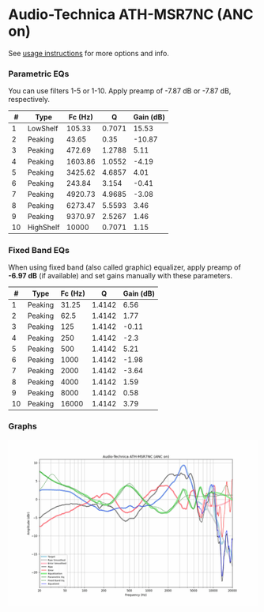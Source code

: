 # Audio-Technica ATH-MSR7NC (ANC on)
See [usage instructions](https://github.com/jaakkopasanen/AutoEq#usage) for more options and info.

### Parametric EQs
You can use filters 1-5 or 1-10. Apply preamp of -7.87 dB or -7.87 dB, respectively.

|   # | Type      |   Fc (Hz) |      Q |   Gain (dB) |
|-----|-----------|-----------|--------|-------------|
|   1 | LowShelf  |    105.33 | 0.7071 |       15.53 |
|   2 | Peaking   |     43.65 | 0.35   |      -10.87 |
|   3 | Peaking   |    472.69 | 1.2788 |        5.11 |
|   4 | Peaking   |   1603.86 | 1.0552 |       -4.19 |
|   5 | Peaking   |   3425.62 | 4.6857 |        4.01 |
|   6 | Peaking   |    243.84 | 3.154  |       -0.41 |
|   7 | Peaking   |   4920.73 | 4.9685 |       -3.08 |
|   8 | Peaking   |   6273.47 | 5.5593 |        3.46 |
|   9 | Peaking   |   9370.97 | 2.5267 |        1.46 |
|  10 | HighShelf |  10000    | 0.7071 |        1.15 |

### Fixed Band EQs
When using fixed band (also called graphic) equalizer, apply preamp of **-6.97 dB** (if available) and set gains manually with these parameters.

|   # | Type    |   Fc (Hz) |      Q |   Gain (dB) |
|-----|---------|-----------|--------|-------------|
|   1 | Peaking |     31.25 | 1.4142 |        6.56 |
|   2 | Peaking |     62.5  | 1.4142 |        1.77 |
|   3 | Peaking |    125    | 1.4142 |       -0.11 |
|   4 | Peaking |    250    | 1.4142 |       -2.3  |
|   5 | Peaking |    500    | 1.4142 |        5.21 |
|   6 | Peaking |   1000    | 1.4142 |       -1.98 |
|   7 | Peaking |   2000    | 1.4142 |       -3.64 |
|   8 | Peaking |   4000    | 1.4142 |        1.59 |
|   9 | Peaking |   8000    | 1.4142 |        0.58 |
|  10 | Peaking |  16000    | 1.4142 |        3.79 |

### Graphs
![](./Audio-Technica%20ATH-MSR7NC%20(ANC%20on).png)
